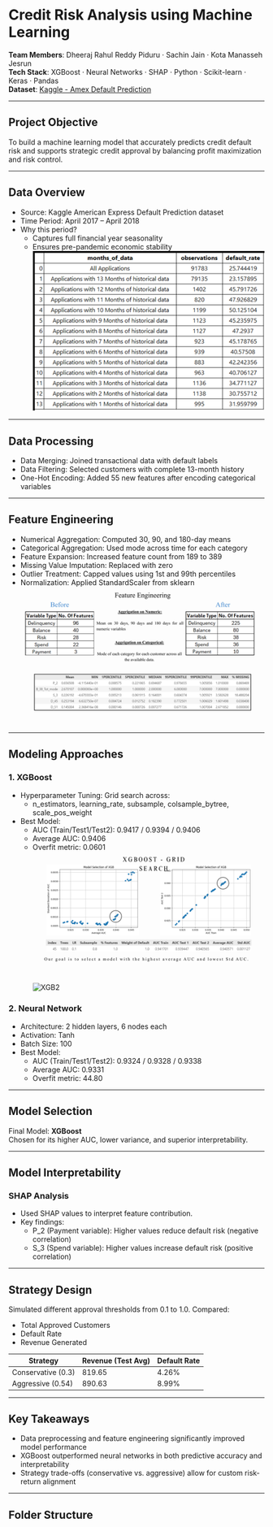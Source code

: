 # Credit Risk Analysis using Machine Learning

**Team Members**: Dheeraj Rahul Reddy Piduru · Sachin Jain · Kota Manasseh Jesrun  
**Tech Stack**: XGBoost · Neural Networks · SHAP · Python · Scikit-learn · Keras · Pandas  
**Dataset**: [Kaggle - Amex Default Prediction](https://www.kaggle.com/competitions/amex-default-prediction)

---

## Project Objective
To build a machine learning model that accurately predicts credit default risk and supports strategic credit approval by balancing profit maximization and risk control.

---

## Data Overview

- Source: Kaggle American Express Default Prediction dataset  
- Time Period: April 2017 – April 2018  
- Why this period?
  - Captures full financial year seasonality
  - Ensures pre-pandemic economic stability
![Data Summary](assets/datasummary.png)

---

## Data Processing

- Data Merging: Joined transactional data with default labels
- Data Filtering: Selected customers with complete 13-month history
- One-Hot Encoding: Added 55 new features after encoding categorical variables

---

## Feature Engineering

- Numerical Aggregation: Computed 30, 90, and 180-day means
- Categorical Aggregation: Used mode across time for each category
- Feature Expansion: Increased feature count from 189 to 389
- Missing Value Imputation: Replaced with zero
- Outlier Treatment: Capped values using 1st and 99th percentiles
- Normalization: Applied StandardScaler from sklearn
![Feature Engineering](assets/feature%20engineering.jpg)

---

## Modeling Approaches

### 1. XGBoost
- Hyperparameter Tuning: Grid search across:
  - n_estimators, learning_rate, subsample, colsample_bytree, scale_pos_weight
- Best Model:
  - AUC (Train/Test1/Test2): 0.9417 / 0.9394 / 0.9406  
  - Average AUC: 0.9406  
  - Overfit metric: 0.0601
![XGB1](assets/xgb1.jpg)
![XGB2](assets/xgb2.jpg)


### 2. Neural Network
- Architecture: 2 hidden layers, 6 nodes each
- Activation: Tanh
- Batch Size: 100
- Best Model:
  - AUC (Train/Test1/Test2): 0.9324 / 0.9328 / 0.9338  
  - Average AUC: 0.9331  
  - Overfit metric: 44.80

---

## Model Selection

Final Model: **XGBoost**  
Chosen for its higher AUC, lower variance, and superior interpretability.

---

## Model Interpretability

### SHAP Analysis
- Used SHAP values to interpret feature contribution.
- Key findings:
  - P_2 (Payment variable): Higher values reduce default risk (negative correlation)
  - S_3 (Spend variable): Higher values increase default risk (positive correlation)

---

## Strategy Design

Simulated different approval thresholds from 0.1 to 1.0. Compared:
- Total Approved Customers
- Default Rate
- Revenue Generated

| Strategy             | Revenue (Test Avg) | Default Rate |
|----------------------|--------------------|---------------|
| Conservative (0.3)   | 819.65              | 4.26%         |
| Aggressive (0.54)    | 890.63              | 8.99%         |

---

## Key Takeaways

- Data preprocessing and feature engineering significantly improved model performance
- XGBoost outperformed neural networks in both predictive accuracy and interpretability
- Strategy trade-offs (conservative vs. aggressive) allow for custom risk-return alignment

---

## Folder Structure

